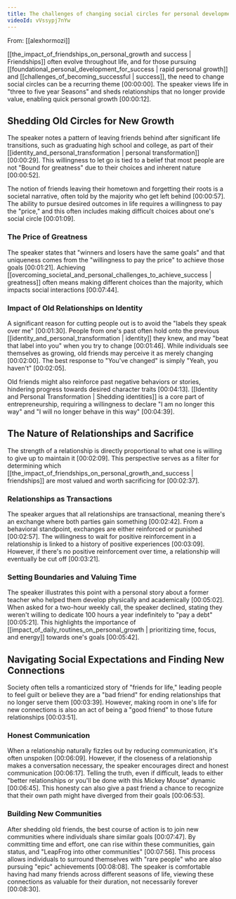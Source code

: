 ```yaml
---
title: The challenges of changing social circles for personal development
videoId: vVssypj7nYw
---
```


From: [[alexhormozi]] <br/> 

[[the_impact_of_friendships_on_personal_growth and success | Friendships]] often evolve throughout life, and for those pursuing [[foundational_personal_development_for_success | rapid personal growth]] and [[challenges_of_becoming_successful | success]], the need to change social circles can be a recurring theme <a class="yt-timestamp" data-t="00:00:00">[00:00:00]</a>. The speaker views life in "three to five year Seasons" and sheds relationships that no longer provide value, enabling quick personal growth <a class="yt-timestamp" data-t="00:00:12">[00:00:12]</a>.

## Shedding Old Circles for New Growth

The speaker notes a pattern of leaving friends behind after significant life transitions, such as graduating high school and college, as part of their [[identity_and_personal_transformation | personal transformation]] <a class="yt-timestamp" data-t="00:00:29">[00:00:29]</a>. This willingness to let go is tied to a belief that most people are not "Bound for greatness" due to their choices and inherent nature <a class="yt-timestamp" data-t="00:00:52">[00:00:52]</a>.

The notion of friends leaving their hometown and forgetting their roots is a societal narrative, often told by the majority who get left behind <a class="yt-timestamp" data-t="00:00:57">[00:00:57]</a>. The ability to pursue desired outcomes in life requires a willingness to pay the "price," and this often includes making difficult choices about one's social circle <a class="yt-timestamp" data-t="00:01:09">[00:01:09]</a>.

### The Price of Greatness
The speaker states that "winners and losers have the same goals" and that uniqueness comes from the "willingness to pay the price" to achieve those goals <a class="yt-timestamp" data-t="00:01:21">[00:01:21]</a>. Achieving [[overcoming_societal_and_personal_challenges_to_achieve_success | greatness]] often means making different choices than the majority, which impacts social interactions <a class="yt-timestamp" data-t="00:07:44">[00:07:44]</a>.

### Impact of Old Relationships on Identity
A significant reason for cutting people out is to avoid the "labels they speak over me" <a class="yt-timestamp" data-t="00:01:30">[00:01:30]</a>. People from one's past often hold onto the previous [[identity_and_personal_transformation | identity]] they knew, and may "beat that label into you" when you try to change <a class="yt-timestamp" data-t="00:01:46">[00:01:46]</a>. While individuals see themselves as growing, old friends may perceive it as merely changing <a class="yt-timestamp" data-t="00:02:00">[00:02:00]</a>. The best response to "You've changed" is simply "Yeah, you haven't" <a class="yt-timestamp" data-t="00:02:05">[00:02:05]</a>.

Old friends might also reinforce past negative behaviors or stories, hindering progress towards desired character traits <a class="yt-timestamp" data-t="00:04:13">[00:04:13]</a>. [[Identity and Personal Transformation | Shedding identities]] is a core part of entrepreneurship, requiring a willingness to declare "I am no longer this way" and "I will no longer behave in this way" <a class="yt-timestamp" data-t="00:04:39">[00:04:39]</a>.

## The Nature of Relationships and Sacrifice

The strength of a relationship is directly proportional to what one is willing to give up to maintain it <a class="yt-timestamp" data-t="00:02:09">[00:02:09]</a>. This perspective serves as a filter for determining which [[the_impact_of_friendships_on_personal_growth_and_success | friendships]] are most valued and worth sacrificing for <a class="yt-timestamp" data-t="00:02:37">[00:02:37]</a>.

### Relationships as Transactions
The speaker argues that all relationships are transactional, meaning there's an exchange where both parties gain something <a class="yt-timestamp" data-t="00:02:42">[00:02:42]</a>. From a behavioral standpoint, exchanges are either reinforced or punished <a class="yt-timestamp" data-t="00:02:57">[00:02:57]</a>. The willingness to wait for positive reinforcement in a relationship is linked to a history of positive experiences <a class="yt-timestamp" data-t="00:03:09">[00:03:09]</a>. However, if there's no positive reinforcement over time, a relationship will eventually be cut off <a class="yt-timestamp" data-t="00:03:21">[00:03:21]</a>.

### Setting Boundaries and Valuing Time
The speaker illustrates this point with a personal story about a former teacher who helped them develop physically and academically <a class="yt-timestamp" data-t="00:05:02">[00:05:02]</a>. When asked for a two-hour weekly call, the speaker declined, stating they weren't willing to dedicate 100 hours a year indefinitely to "pay a debt" <a class="yt-timestamp" data-t="00:05:21">[00:05:21]</a>. This highlights the importance of [[impact_of_daily_routines_on_personal_growth | prioritizing time, focus, and energy]] towards one's goals <a class="yt-timestamp" data-t="00:05:42">[00:05:42]</a>.

## Navigating Social Expectations and Finding New Connections

Society often tells a romanticized story of "friends for life," leading people to feel guilt or believe they are a "bad friend" for ending relationships that no longer serve them <a class="yt-timestamp" data-t="00:03:39">[00:03:39]</a>. However, making room in one's life for new connections is also an act of being a "good friend" to those future relationships <a class="yt-timestamp" data-t="00:03:51">[00:03:51]</a>.

### Honest Communication
When a relationship naturally fizzles out by reducing communication, it's often unspoken <a class="yt-timestamp" data-t="00:06:09">[00:06:09]</a>. However, if the closeness of a relationship makes a conversation necessary, the speaker encourages direct and honest communication <a class="yt-timestamp" data-t="00:06:17">[00:06:17]</a>. Telling the truth, even if difficult, leads to either "better relationships or you'll be done with this Mickey Mouse" dynamic <a class="yt-timestamp" data-t="00:06:45">[00:06:45]</a>. This honesty can also give a past friend a chance to recognize that their own path might have diverged from their goals <a class="yt-timestamp" data-t="00:06:53">[00:06:53]</a>.

### Building New Communities
After shedding old friends, the best course of action is to join new communities where individuals share similar goals <a class="yt-timestamp" data-t="00:07:47">[00:07:47]</a>. By committing time and effort, one can rise within these communities, gain status, and "LeapFrog into other communities" <a class="yt-timestamp" data-t="00:07:56">[00:07:56]</a>. This process allows individuals to surround themselves with "rare people" who are also pursuing "epic" achievements <a class="yt-timestamp" data-t="00:08:08">[00:08:08]</a>. The speaker is comfortable having had many friends across different seasons of life, viewing these connections as valuable for their duration, not necessarily forever <a class="yt-timestamp" data-t="00:08:30">[00:08:30]</a>.